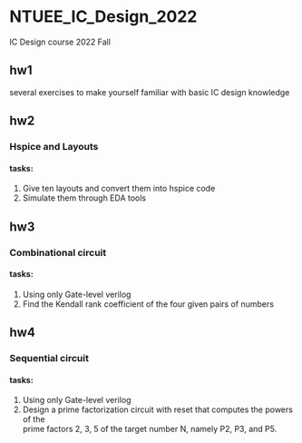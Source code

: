 # NTUEE_IC_Design_2022
IC Design course 2022 Fall 
## hw1  
several exercises to make yourself familiar with basic IC design knowledge
## hw2
### Hspice and Layouts
#### tasks:  
1.  Give ten layouts and convert them into hspice code  
2.  Simulate them through EDA tools  
## hw3
### Combinational circuit
#### tasks:  
1.  Using only Gate-level verilog  
2.  Find the Kendall rank coefficient of the four given pairs of numbers
## hw4
### Sequential circuit
#### tasks:  
1.  Using only Gate-level verilog 
2.  Design a prime factorization circuit with reset that computes the powers of the  
    prime factors 2, 3, 5 of the target number N, namely P2, P3, and P5.
